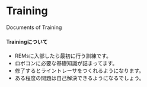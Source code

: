 # Training
Documents of Training
#### Trainingについて
- REMsに入部したら最初に行う訓練です。
- ロボコンに必要な基礎知識が詰まってます。
- 修了するとライントレーサをつくれるようになります。
- ある程度の問題は自己解決できるようになるでしょう。
